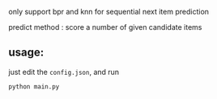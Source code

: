 only support bpr and knn for sequential next item prediction

predict method : score a number of given candidate items

## usage:

just edit the ```config.json```, and run
```
python main.py
```